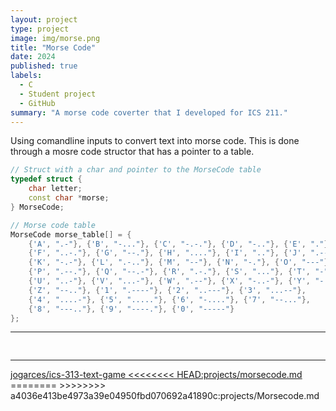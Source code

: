 ```yaml
---
layout: project
type: project
image: img/morse.png
title: "Morse Code"
date: 2024
published: true
labels:
  - C
  - Student project
  - GitHub
summary: "A morse code coverter that I developed for ICS 211."
---
```


Using comandline inputs to convert text into morse code. This is done through a mosre code structor that has a pointer to a table.

```cpp
// Struct with a char and pointer to the MorseCode table
typedef struct {
    char letter;
    const char *morse;
} MorseCode;

// Morse code table
MorseCode morse_table[] = {
    {'A', ".-"}, {'B', "-..."}, {'C', "-.-."}, {'D', "-.."}, {'E', "."},
    {'F', "..-."}, {'G', "--."}, {'H', "...."}, {'I', ".."}, {'J', ".---"},
    {'K', "-.-"}, {'L', ".-.."}, {'M', "--"}, {'N', "-."}, {'O', "---"},
    {'P', ".--."}, {'Q', "--.-"}, {'R', ".-."}, {'S', "..."}, {'T', "-"},
    {'U', "..-"}, {'V', "...-"}, {'W', ".--"}, {'X', "-..-"}, {'Y', "-.--"},
    {'Z', "--.."}, {'1', ".----"}, {'2', "..---"}, {'3', "...--"},
    {'4', "....-"}, {'5', "....."}, {'6', "-...."}, {'7', "--..."},
    {'8', "---.."}, {'9', "----."}, {'0', "-----"}
};
```
<hr>

<pre>

</pre>

<hr>

<a href="https://github.com/jogarces/ics-313-text-game">
  <i class="large github icon" style="font-size: 200px; width: 200px; height: 200px;"></i> jogarces/ics-313-text-game
<<<<<<<< HEAD:projects/morsecode.md
</a>
========
</a>
>>>>>>>> a4036e413be4973a39e04950fbd070692a41890c:projects/Morsecode.md
